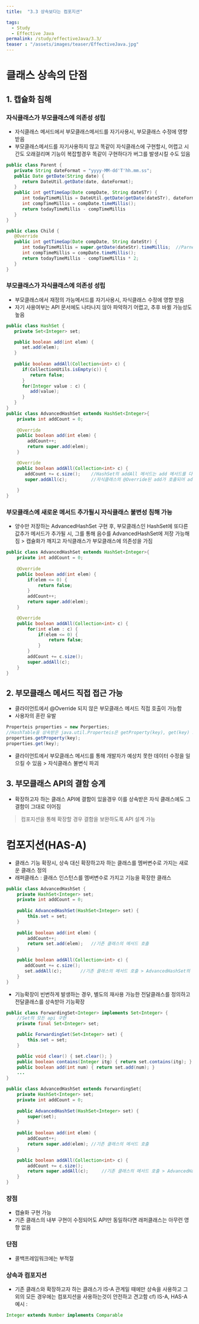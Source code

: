 ```yaml
---
title:  "3.3 상속보다는 컴포지션"

tags:
  - Study
  - Effective Java
permalink: /study/effectiveJava/3.3/
teaser : "/assets/images/teaser/EffectiveJava.jpg"
---
```

# 클래스 상속의 단점
## 1. 캡슐화 침해
### 자식클래스가 부모클래스에 의존성 성립
* 자식클래스 메서드에서 부모클래스메서드를 자기사용시, 부모클래스 수정에 영향 받음
* 부모클래스메서드를 자기사용하지 않고 똑같이 자식클래스에 구현할시, 어렵고 시간도 오래걸리며 기능이 복잡할경우 똑같이 구현하다가 버그를 발생시킬 수도 있음
```java
public class Parent {
   private String dateFormat = "yyyy-MM-dd'T'hh.mm.ss";
   public Date getDate(String date) {
      return DateUtil.getDate(date, dateFormat);
   }
   public int getTimeGap(Date compDate, String dateSTr) {
      int todayTimeMillis = DateUtil.getDate(getDate(dateSTr), dateFormat).timeMillis();
      int compTimeMillis = compDate.timeMillis();
      return todayTimeMillis - compTimeMillis
   }
}

public class Child {
   @Override
   public int getTimeGap(Date compDate, String dateStr) {
      int todayTimeMillis = super.getDate(dateStr).timeMillis;	//Parnet.getDate이 Calender객체를 반환하도록 변경될시 컴파일 에러 발생
      int compTimeMillis = compDate.timeMillis();
      return todayTimeMillis - compTimeMillis * 2;
   }
}
```
### 부모클래스가 자식클래스에 의존성 성립
* 부모클래스에서 재정의 가능메서드를 자기사용시, 자식클래스 수정에 영향 받음
* 자기 사용여부는 API 문서에도 나타나지 않아 파악하기 어렵고, 추후 바뀔 가능성도 높음
```java
public class HashSet {
   private Set<Integer> set;

   public boolean add(int elem) {
      set.add(elem);
   }
   
   public boolean addAll(Collection<int> c) {
      if(CollectionUtils.isEmpty(c)) {
         return false;
      }
      for(Integer value : c) {
         add(value);
      }
   }
}
public class AdvancedHashSet extends HashSet<Integer>{
	private int addCount = 0;
   
	@Override
	public boolean add(int elem) {
	    addCount++;
		return super.add(elem);
	}

	@Override
	public boolean addAll(Collection<int> c) {
	   addCount += c.size();	//HashSet의 addAll 메서드는 add 메서드를 다시 호출하여 처리함
	   super.addAll(c);			//자식클래스의 @Override된 add가 호출되어 addCount 에 c.size() *2가 더해짐
						   
	}
}
```

### 부모클래스에 새로운 메서드 추가될시 자식클래스 불변성 침해 가능
* 양수만 저장하는 AdvancedHashSet 구현 후, 부모클래스인 HashSet에 또다른 값추가 메서드가 추가될 시, 그를 통해 음수를 AdvancedHashSet에 저장 가능해짐 > 캡슐화가 깨지고 자식클래스가 부모클래스에 의존성을 가짐
```java
public class AdvancedHashSet extends HashSet<Integer>{
	private int addCount = 0;
   
	@Override
	public boolean add(int elem) {
		if(elem <= 0) {
			return false;
		}
	    addCount++;
		return super.add(elem);
	}

	@Override
	public boolean addAll(Collection<int> c) {
	    for(int elem : c) {
			if(elem <= 0) {
				return false;
			}
		}
		addCount += c.size();
		super.addAll(c);				   
	}
}
```

## 2. 부모클래스 메서드 직접 접근 가능
* 클라이언트에서 @Override 되지 않은 부모클래스 메서드 직접 호출이 가능함
* 사용자의 혼란 유발
```java
Properteis properties = new Porperties;
//HashTable을 상속받은 java.util.Properteis은 getProperty(key), get(key) 모두 호출 가능하여 사용자의 혼란 유발
properties.getProperty(key);
properties.get(key);
```
* 클라이언트에서 부모클래스 메서드를 통해 개발자가 예상치 못한 데이터 수정을 일으킬 수 있음 > 자식클래스 불변식 파괴

## 3. 부모클래스 API의 결함 승계
* 확장하고자 하는 클래스 API에 결함이 있을경우 이를 상속받은 자식 클래스에도 그 결함이 그대로 이어짐
> 컴포지션을 통해 확장할 경우 결함을 보완하도록 API 설계 가능
# 컴포지션(HAS-A)
* 클래스 기능 확장시, 상속 대신 확장하고자 하는 클래스를 멤버변수로 가지는 새로운 클래스 정의
* 래퍼클래스 : 클래스 인스턴스를 멤버변수로 가지고 기능을 확장한 클래스
```java
public class AdvancedHashSet {
	private HashSet<Integer> set;
	private int addCount = 0;
   
	public AdvancedHashSet(HashSet<Integer> set) {
		this.set = set;
	}
	
	public boolean add(int elem) {
	    addCount++;
		return set.add(elem);	//기존 클래스의 메서드 호출
	}

	public boolean addAll(Collection<int> c) {
	   addCount += c.size();
	   set.addAll(c);		//기존 클래스의 메서드 호출 > AdvancedHashSet의 addAll과는 별개
	}
}
```
* 기능확장이 빈번하게 발생하는 경우, 별도의 재사용 가능한 전달클래스를 정의하고 전달클래스를 상속받아 기능확장
```java
public class ForwardingSet<Integer> implements Set<Integer> {
	//Set의 모든 api 구현
	private final Set<Integer> set;

	public ForwardingSet(Set<Integer> set) {
		this.set = set;
	}

	public void clear() { set.clear(); }
	public boolean contains(Integer itg) { return set.contains(itg); }
	public boolean add(int num) { return set.add(num); }
	...
}

public class AdvancedHashSet extends ForwardingSet{
	private HashSet<Integer> set;
	private int addCount = 0;
   
	public AdvancedHashSet(HashSet<Integer> set) {
		super(set);
	}
	
	public boolean add(int elem) {
	    addCount++;
		return super.add(elem);	//기존 클래스의 메서드 호출
	}

	public boolean addAll(Collection<int> c) {
		addCount += c.size();
		return super.addAll(c);		//기존 클래스의 메서드 호출 > AdvancedHashSet의 addAll과는 별개
	}
}
```

### 장점
* 캡슐화 구현 가능
* 기존 클래스의 내부 구현이 수정되어도 API만 동일하다면 래퍼클래스는 아무런 영향 없음

### 단점
* 콜백프레임워크에는 부적절

### 상속과 컴포지션
* 기존 클래스와 확장하고자 하는 클래스가 IS-A 관계일 때에만 상속을 사용하고 그 외의 모든 경우에는 컴포지션을 사용하는것이 안전하고 견고함
cf) IS-A, HAS-A 예시 : 
```java 
Integer extends Number implements Comparable
```